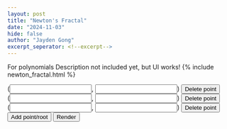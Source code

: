 ```yaml
---
layout: post
title: "Newton's Fractal"
date: "2024-11-03"
hide: false
author: "Jayden Gong"
excerpt_seperator: <!--excerpt-->
---
```


For polynomials
Description not included yet, but UI works!
{% include newton_fractal.html %}

<div id="points">
    <div class="root_container" id="0">
        (<input id="0x">, <input id="0y">) <input type=button value="Delete point" onclick = "delete_point('0')">
    </div>
    <div class="root_container" id="1">
        (<input id="1x">, <input id="1y">) <input type=button value="Delete point" onclick = "delete_point('1')">
    </div>
    <div class="root_container" id="2">
        (<input id="2x">, <input id="2y">) <input type=button value="Delete point" onclick = "delete_point('2')">
    </div>
</div>
<input type=button onclick="addpoint()" value="Add point/root">

<input type=button onclick="render()" value="Render">
<p id="warning"></p>
